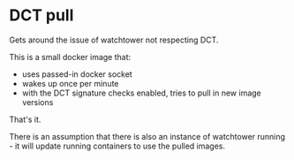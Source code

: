 # DCT pull
Gets around the issue of watchtower not respecting DCT.

This is a small docker image that:
- uses passed-in docker socket
- wakes up once per minute
- with the DCT signature checks enabled, tries to pull in new image versions

That's it.

There is an assumption that there is also an instance of watchtower running - it will update
running containers to use the pulled images.
